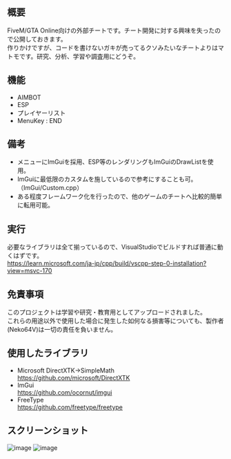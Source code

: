 ## 概要
FiveM/GTA Online向けの外部チートです。チート開発に対する興味を失ったので公開しておきます。  
作りかけですが、コードを書けないガキが売ってるクソみたいなチートよりはマトモです。研究、分析、学習や調査用にどうぞ。

## 機能
* AIMBOT
* ESP
* プレイヤーリスト
* MenuKey : END

## 備考
* メニューにImGuiを採用、ESP等のレンダリングもImGuiのDrawListを使用。
* ImGuiに最低限のカスタムを施しているので参考にすることも可。（ImGui/Custom.cpp）
* ある程度フレームワーク化を行ったので、他のゲームのチートへ比較的簡単に転用可能。

## 実行
必要なライブラリは全て揃っているので、VisualStudioでビルドすれば普通に動くはずです。  
https://learn.microsoft.com/ja-jp/cpp/build/vscpp-step-0-installation?view=msvc-170

## 免責事項
このプロジェクトは学習や研究・教育用としてアップロードされました。  
これらの用途以外で使用した場合に発生した如何なる損害等についても、製作者(Neko64V)は一切の責任を負いません。  

## 使用したライブラリ
* Microsoft DirectXTK->SimpleMath  
https://github.com/microsoft/DirectXTK  
* ImGui  
https://github.com/ocornut/imgui  
* FreeType  
https://github.com/freetype/freetype

## スクリーンショット
![image](https://github.com/user-attachments/assets/43d642a7-5cea-45da-aeaa-fca1dd4422fc)
![image](https://github.com/user-attachments/assets/f4660917-e376-4d32-8d03-146d6cf7e048)
